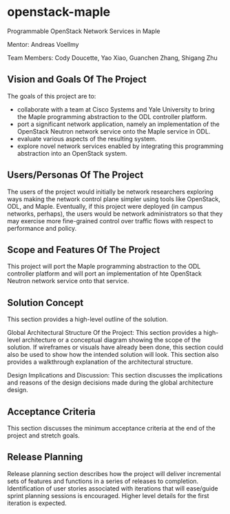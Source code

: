 # openstack-maple
Programmable OpenStack Network Services in Maple

Mentor: Andreas Voellmy

Team Members: Cody Doucette, Yao Xiao, Guanchen Zhang, Shigang Zhu

## Vision and Goals Of The Project
The goals of this project are to:
 * collaborate with a team at Cisco Systems and Yale University to bring the Maple programming abstraction to the ODL controller platform.
 * port a significant network application, namely an implementation of the OpenStack Neutron network service onto the Maple service in ODL.
 * evaluate various aspects of the resulting system.
 * explore novel network services enabled by integrating this programming abstraction into an OpenStack system.

## Users/Personas Of The Project
The users of the project would initially be network researchers exploring ways making the network control plane simpler using tools like OpenStack, ODL, and Maple. Eventually, if this project were deployed (in campus networks, perhaps), the users would be network administrators so that they may exercise more fine-grained control over traffic flows with respect to performance and policy.

## Scope and Features Of The Project
This project will port the Maple programming abstraction to the ODL controller platform and will port an implementation of hte OpenStack Neutron network service onto that service.

## Solution Concept
This section provides a high-level outline of the solution.

Global Architectural Structure Of the Project:
This section provides a high-level architecture or a conceptual diagram showing the scope of the solution. If wireframes or visuals have already been done, this section could also be used to show how the intended solution will look. This section also provides a walkthrough explanation of the architectural structure.

Design Implications and Discussion:
This section discusses the implications and reasons of the design decisions made during the global architecture design.

## Acceptance Criteria
This section discusses the minimum acceptance criteria at the end of the project and stretch goals.

## Release Planning
Release planning section describes how the project will deliver incremental sets of features and functions in a series of releases to completion. Identification of user stories associated with iterations that will ease/guide sprint planning sessions is encouraged. Higher level details for the first iteration is expected.

